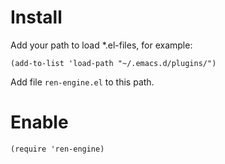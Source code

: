 # Install

Add your path to load *.el-files, for example:
```elisp
(add-to-list 'load-path "~/.emacs.d/plugins/")
```

Add file `ren-engine.el` to this path.

# Enable

```elisp
(require 'ren-engine)
```

